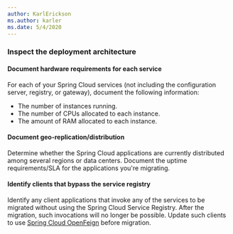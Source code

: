 ```yaml
---
author: KarlErickson
ms.author: karler
ms.date: 5/4/2020
---
```


### Inspect the deployment architecture

#### Document hardware requirements for each service

For each of your Spring Cloud services (not including the configuration server, registry, or gateway), document the following information:

* The number of instances running.
* The number of CPUs allocated to each instance.
* The amount of RAM allocated to each instance.

#### Document geo-replication/distribution

Determine whether the Spring Cloud applications are currently distributed among several regions or data centers. Document the uptime requirements/SLA for the applications you're migrating.

#### Identify clients that bypass the service registry

Identify any client applications that invoke any of the services to be migrated without using the Spring Cloud Service Registry. After the migration, such invocations will no longer be possible. Update such clients to use [Spring Cloud OpenFeign](https://spring.io/projects/spring-cloud-openfeign) before migration.
